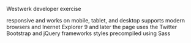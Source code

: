 Westwerk developer exercise

responsive and works on mobile, tablet, and desktop
supports modern browsers and Inernet Explorer 9 and later
the page uses the Twitter Bootstrap and jQuery frameworks
styles precompiled using Sass
